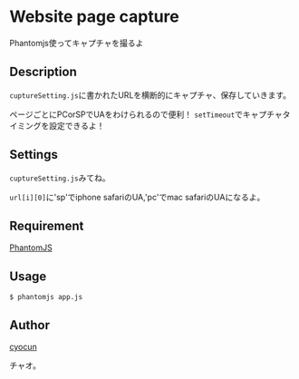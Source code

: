 Website page capture
====

Phantomjs使ってキャプチャを撮るよ

## Description
`cuptureSetting.js`に書かれたURLを横断的にキャプチャ、保存していきます。

ページごとにPCorSPでUAをわけられるので便利！
`setTimeout`でキャプチャタイミングを設定できるよ！

## Settings

`cuptureSetting.js`みてね。

`url[i][0]`に'sp'でiphone safariのUA,'pc'でmac safariのUAになるよ。

## Requirement

[PhantomJS](http://phantomjs.org/)

## Usage

`$ phantomjs app.js` 

## Author

[cyocun](https://github.com/cyocun)

チャオ。